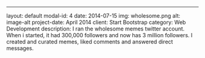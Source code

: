 ---
layout: default
modal-id: 4
date: 2014-07-15
img: wholesome.png
alt: image-alt
project-date: April 2014
client: Start Bootstrap
category: Web Development
description: I ran the wholesome memes twitter account. When i started, it had 300,000 followers 
and now has 3 million followers. I created and curated memes, liked comments
and answered direct messages. 
